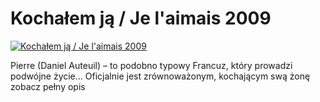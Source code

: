 Kochałem ją / Je l'aimais 2009 
=============
[![Kochałem ją / Je l'aimais 2009 ](http://vidos.pl/images/player.gif)](http://vidos.pl/kochalem-ja-je-l-aimais-2009)

 Pierre (Daniel Auteuil) – to podobno typowy Francuz, który prowadzi podwójne życie... Oficjalnie jest zrównoważonym, kochającym swą żonę zobacz pełny opis

